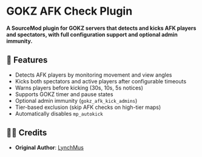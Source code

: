 # GOKZ AFK Check Plugin

**A SourceMod plugin for GOKZ servers that detects and kicks AFK players and spectators, with full configuration support and optional admin immunity.**

## 🔧 Features

- Detects AFK players by monitoring movement and view angles
- Kicks both spectators and active players after configurable timeouts
- Warns players before kicking (30s, 10s, 5s notices)
- Supports GOKZ timer and pause states
- Optional admin immunity (`gokz_afk_kick_admins`)
- Tier-based exclusion (skip AFK checks on high-tier maps)
- Automatically disables `mp_autokick`

## 🧑‍💻 Credits

- **Original Author**: [LynchMus]([https://steamcommunity.com/id/LynchMus](https://github.com/himenekocn))
